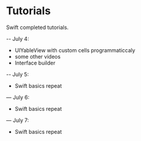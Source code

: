 # Tutorials
Swift completed tutorials.


-- July 4:
- UIYableView with custom cells programmaticcaly
- some other videos
- Interface builder

-- July 5:
- Swift basics repeat

— July 6:
- Swift basics repeat

— July 7:
- Swift basics repeat
